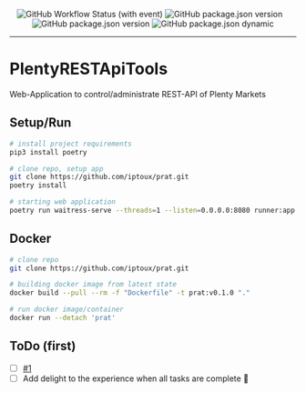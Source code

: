 <p align="center" width="100%">
<img alt="GitHub Workflow Status (with event)" src="https://img.shields.io/github/actions/workflow/status/iptoux/prat/build-setup.yml?style=flat-square" title="PRAT Build - Setup">
<img src="https://img.shields.io/github/package-json/v/iptoux/prat?style=flat-square" title="GitHub package.json version">
<img src="https://img.shields.io/github/languages/code-size/iptoux/prat?style=flat-square" title="">
<img src="https://img.shields.io/github/directory-file-count/iptoux/prat/prat?style=flat-square" title="">
<img src="https://img.shields.io/github/issues/iptoux/prat?style=flat-square" title="">
<img src="https://img.shields.io/github/license/iptoux/prat?style=flat-square" title="GitHub package.json version">
    <img src="https://img.shields.io/github/package-json/keywords/iptoux/prat?style=flat-square" title="GitHub package.json dynamic"> 
</p>

---

# PlentyRESTApiTools

Web-Application to control/administrate REST-API of Plenty Markets

## Setup/Run

```bash
# install project requirements
pip3 install poetry

# clone repo, setup app
git clone https://github.com/iptoux/prat.git
poetry install

# starting web application
poetry run waitress-serve --threads=1 --listen=0.0.0.0:8080 runner:app
```

## Docker

```bash
# clone repo
git clone https://github.com/iptoux/prat.git

# building docker image from latest state
docker build --pull --rm -f "Dockerfile" -t prat:v0.1.0 "."

# run docker image/container
docker run --detach 'prat'
```

## ToDo (first)

- [ ] [#1]()
- [ ] Add delight to the experience when all tasks are complete :tada: